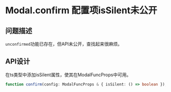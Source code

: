# Modal.confirm 配置项isSilent未公开

## 问题描述

`unconfirmed`功能已存在，但API未公开，查找起来很麻烦。

## API设计

在ts类型中添加isSilent属性，使其在ModalFuncProps中可用。

```typescript
function confirm(config: ModalFuncProps & { isSilent: () => boolean });
```
